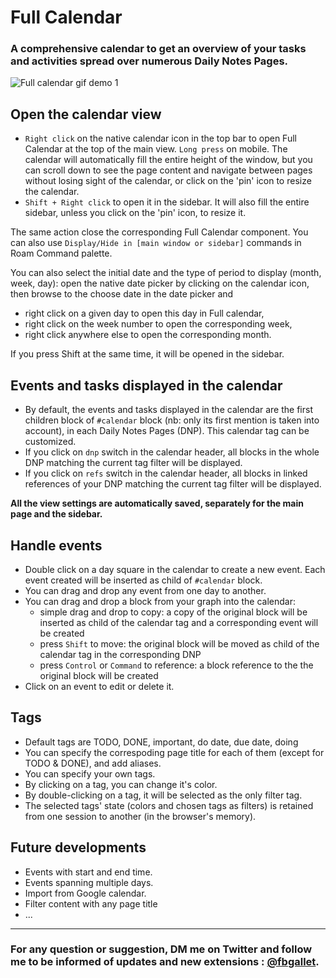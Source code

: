 # Full Calendar

### A comprehensive calendar to get an overview of your tasks and activities spread over numerous Daily Notes Pages.

![Full calendar gif demo 1](https://github.com/fbgallet/roam-extension-calendar/assets/74436347/81e22cb5-9d4c-45c9-9f6f-36160d7e7631)

## Open the calendar view

- `Right click` on the native calendar icon in the top bar to open Full Calendar at the top of the main view. `Long press` on mobile. The calendar will automatically fill the entire height of the window, but you can scroll down to see the page content and navigate between pages without losing sight of the calendar, or click on the 'pin' icon to resize the calendar.
- `Shift + Right click` to open it in the sidebar. It will also fill the entire sidebar, unless you click on the 'pin' icon, to resize it.

The same action close the corresponding Full Calendar component. You can also use `Display/Hide in [main window or sidebar]` commands in Roam Command palette.

You can also select the initial date and the type of period to display (month, week, day): open the native date picker by clicking on the calendar icon, then browse to the choose date in the date picker and

- right click on a given day to open this day in Full calendar,
- right click on the week number to open the corresponding week,
- right click anywhere else to open the corresponding month.

If you press Shift at the same time, it will be opened in the sidebar.

## Events and tasks displayed in the calendar

- By default, the events and tasks displayed in the calendar are the first children block of `#calendar` block (nb: only its first mention is taken into account), in each Daily Notes Pages (DNP). This calendar tag can be customized.
- If you click on `dnp` switch in the calendar header, all blocks in the whole DNP matching the current tag filter will be displayed.
- If you click on `refs` switch in the calendar header, all blocks in linked references of your DNP matching the current tag filter will be displayed.

**All the view settings are automatically saved, separately for the main page and the sidebar.**

## Handle events

- Double click on a day square in the calendar to create a new event. Each event created will be inserted as child of `#calendar` block.
- You can drag and drop any event from one day to another.
- You can drag and drop a block from your graph into the calendar:
  - simple drag and drop to copy: a copy of the original block will be inserted as child of the calendar tag and a corresponding event will be created
  - press `Shift` to move: the original block will be moved as child of the calendar tag in the corresponding DNP
  - press `Control` or `Command` to reference: a block reference to the the original block will be created
- Click on an event to edit or delete it.

## Tags

- Default tags are TODO, DONE, important, do date, due date, doing
- You can specify the correspoding page title for each of them (except for TODO & DONE), and add aliases.
- You can specify your own tags.
- By clicking on a tag, you can change it's color.
- By double-clicking on a tag, it will be selected as the only filter tag.
- The selected tags' state (colors and chosen tags as filters) is retained from one session to another (in the browser's memory).

## Future developments

- Events with start and end time.
- Events spanning multiple days.
- Import from Google calendar.
- Filter content with any page title
- ...

---

### For any question or suggestion, DM me on **Twitter** and follow me to be informed of updates and new extensions : [@fbgallet](https://twitter.com/fbgallet).
